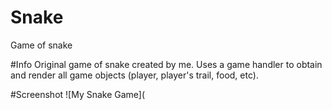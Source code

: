 # Snake
Game of snake

#Info
Original game of snake created by me. Uses a game handler to obtain and render all game objects (player, player's trail, food, etc). 

#Screenshot
![My Snake Game](
